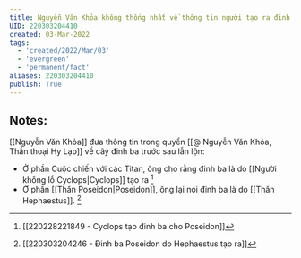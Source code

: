 ```yaml
---
title: Nguyễn Văn Khỏa không thống nhất về thông tin người tạo ra đinh ba Poseidon
UID: 220303204410
created: 03-Mar-2022
tags:
  - 'created/2022/Mar/03'
  - 'evergreen'
  - 'permanent/fact'
aliases: 220303204410
publish: True
---
```

## Notes:
[[Nguyễn Văn Khỏa]] đưa thông tin trong quyển [[@ Nguyễn Văn Khỏa, Thần thoại Hy Lạp]] về cây đinh ba trước sau lẫn lộn:

- Ở phần Cuộc chiến với các Titan, ông cho rằng đinh ba là do [[Người khổng lồ Cyclops|Cyclops]] tạo ra [^220228221849]
- Ở phần [[Thần Poseidon|Poseidon]], ông lại nói đinh ba là do [[Thần Hephaestus]]. [^220303204246]

 [^220228221849]: [[220228221849 - Cyclops tạo đinh ba cho Poseidon]]
[^220303204246]: [[220303204246 - Đinh ba Poseidon do Hephaestus tạo ra]]
